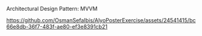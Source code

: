 Architectural Design Pattern: MVVM

https://github.com/OsmanSefaIbis/AlyoPosterExercise/assets/24541415/bc66e8db-36f7-483f-ae80-ef3e8391cb21

